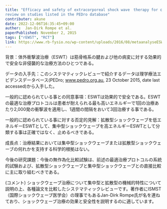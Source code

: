 ```yaml
---
title: "Efficacy and safety of extracorporeal shock wave　therapy for orthopedic conditions: a systematic
review on studies listed in the PEDro database"
contributer: akune
date: 2022-12-06T16:35:45+09:00
auther:  Jan-Dirk Rompe et al.
paperPublished: November 2, 2015
tags: ["rEWST", "RCT"]
link: https://www.rb-fysio.no/wp-content/uploads/2016/08/metaanalyseESWT.pdf
---
```

背景：体外衝撃波治療（ESWT）は筋骨格系の腱および他の病変に対する効果的で安全な非侵襲的な治療方法のひとつである。

データの入手先：このシステマティックレビューで紹介するデータは理学療法エビデンスデータベース(PEDro; www.pedro.org.au, 23 October 2015, date last accessed)から入手した。

一般的に認められている事との同意事項：ESWTは効果的で安全である。ESWTの最適な治療プロトコルは患者が耐えられる最も高いエネルギーで1回の治療あたり2,000発の衝撃波を適用し、1週間の間隔をおいて3回治療する事である。

一般的に認められている事に対する否定的見解：拡散型ショックウェーブを低エネルギーESWTとして、集中型ショックウェーブを高エネルギーESWTとして分類する事は正確ではなく、止めるべきである。

成長点：治療結果においては集中型ショックウェーブまたは拡散型ショックウェーブの何れかを支持する科学的根拠はない。

今後の研究課題：今後の無作為化比較試験は、前述の最適治療プロトコルの系統的試験および、拡散型ショックウェーブと集中型ショックウェーブとの直接比較に主に取り組むべきである。

(コメント)
ショックウェーブ治療について集中型と拡散型の機械的特性について説明の上、各種論文を比較したシステマティックレビューです。著作者にISMST（国際ショックウェーブ医学会）の理事でもあるJan-Dirk Rompe氏が名を連ねており、ショックウェーブ治療の効果と安全性を説明するのに適しています。


